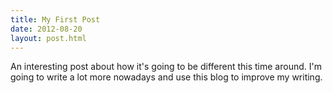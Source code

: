 ```yaml
---
title: My First Post
date: 2012-08-20
layout: post.html
---
```


An interesting post about how it's going to be different this time around. I'm going to write a lot more nowadays and use this blog to improve my writing.
